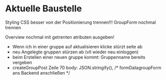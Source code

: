 # Aktuelle Baustelle

Styling
CSS besser von der Positionierung trennen!!!
GroupForm nochmal trennen

Overview nochmal mit getrenten atributen ausgeben!

- Wenn ich in einer gruppe auf aktualisieren klicke stürzt seite ab
- neu Angelegte gruppen stürzen ab (vll wieder neu einloggen)
- beim Erstellen einer neuen gruppe kommt: Gruppenname bereits vergeben
- createGroupPost Zeile 70           body: JSON.stringify(), /* formDatagroupForm ans Backend anschließen */

